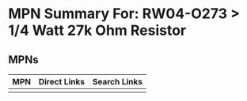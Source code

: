



# MPN Summary For: RW04-O273 > 1/4 Watt 27k Ohm Resistor

## MPNs
  

|MPN|Direct Links|Search Links|
| :--- | :--- | :--- |
||||
